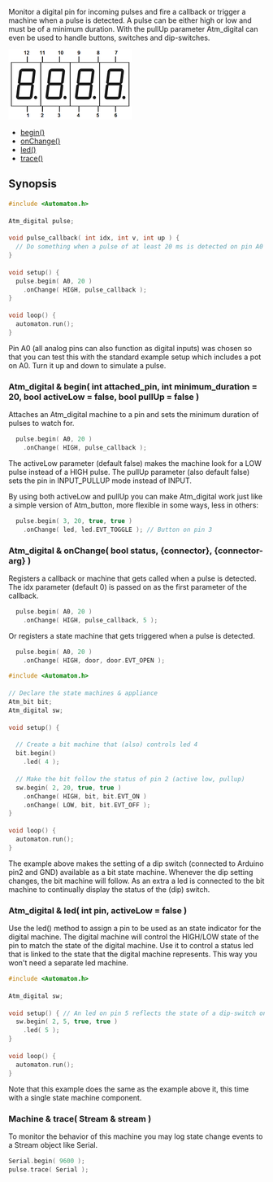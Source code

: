 Monitor a digital pin for incoming pulses and fire a callback or trigger a machine when a pulse is detected. A pulse can be either high or low and must be of a minimum duration. With the pullUp parameter Atm_digital can even be used to handle buttons, switches and dip-switches.

![Digits](images/digits-small.png)

<!-- md-tocify-begin -->
* [begin()](#atm_digital--begin-int-attached_pin-int-minimum_duration--20-bool-activelow--false-bool-pullup--false-)  
* [onChange()](#atm_digital--onchange-bool-status-connector-connector-arg-)  
* [led()](#atm_digital--led-int-pin-activelow--false-)  
* [trace()](#machine--trace-stream--stream-)  

<!-- md-tocify-end -->

## Synopsis ##

```c++
#include <Automaton.h>

Atm_digital pulse;

void pulse_callback( int idx, int v, int up ) {
  // Do something when a pulse of at least 20 ms is detected on pin A0
}

void setup() {
  pulse.begin( A0, 20 )
    .onChange( HIGH, pulse_callback );
}

void loop() {
  automaton.run();
}
```
Pin A0 (all analog pins can also function as digital inputs) was chosen so that you can test this with the standard example setup which includes a pot on A0. Turn it up and down to simulate a pulse.

### Atm_digital & begin( int attached_pin, int minimum_duration = 20, bool activeLow = false, bool pullUp = false ) ###

Attaches an Atm_digital machine to a pin and sets the minimum duration of pulses to watch for.

```c++
  pulse.begin( A0, 20 )
    .onChange( HIGH, pulse_callback );
```

The activeLow parameter (default false) makes the machine look for a LOW pulse instead of a HIGH pulse. The pullUp parameter (also default false) sets the pin in INPUT_PULLUP mode instead of INPUT.

By using both activeLow and pullUp you can make Atm_digital work just like a simple version of Atm_button, more flexible in some ways, less in others:

```c++
  pulse.begin( 3, 20, true, true )
    .onChange( led, led.EVT_TOGGLE ); // Button on pin 3
```

### Atm_digital & onChange( bool status, {connector}, {connector-arg} ) ###

Registers a callback or machine that gets called when a pulse is detected. The idx parameter (default 0) is passed on as the first parameter of the callback.

```c++
  pulse.begin( A0, 20 )
    .onChange( HIGH, pulse_callback, 5 );
```

Or registers a state machine that gets triggered when a pulse is detected.

```c++
  pulse.begin( A0, 20 )
    .onChange( HIGH, door, door.EVT_OPEN );
```

```c++
#include <Automaton.h>

// Declare the state machines & appliance
Atm_bit bit;
Atm_digital sw;

void setup() {

  // Create a bit machine that (also) controls led 4
  bit.begin()
    .led( 4 );

  // Make the bit follow the status of pin 2 (active low, pullup)
  sw.begin( 2, 20, true, true )
    .onChange( HIGH, bit, bit.EVT_ON )
    .onChange( LOW, bit, bit.EVT_OFF );
}

void loop() {
  automaton.run();
}
```

The example above makes the setting of a dip switch (connected to Arduino pin2 and GND) available as a bit state machine. Whenever the dip setting changes, the bit machine will follow. As an extra a led is connected to the bit machine to continually display the status of the (dip) switch.

### Atm_digital & led( int pin, activeLow = false ) ###

Use the led() method to assign a pin to be used as an state indicator for the digital machine. The digital machine will control the HIGH/LOW state of the pin to match the state of the digital machine. Use it to control a status led that is linked to the state that the digital machine represents. This way you won't need a separate led machine.

```c++
#include <Automaton.h>

Atm_digital sw;

void setup() { // An led on pin 5 reflects the state of a dip-switch on pin 2
  sw.begin( 2, 5, true, true )
    .led( 5 );
}

void loop() {
  automaton.run();
}
```

Note that this example does the same as the example above it, this time with a single state machine component.


### Machine & trace( Stream & stream ) ###

To monitor the behavior of this machine you may log state change events to a Stream object like Serial.

```c++
Serial.begin( 9600 );
pulse.trace( Serial );
```

